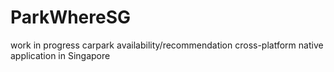 # ParkWhereSG
work in progress carpark availability/recommendation cross-platform native application in Singapore
